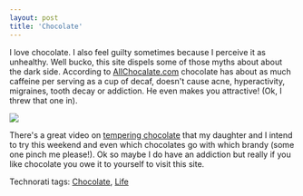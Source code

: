 ```yaml
---
layout: post
title: 'Chocolate'
---
```

I love chocolate. I also feel guilty sometimes because I perceive it as unhealthy. Well bucko, this site dispels some of those myths about about the dark side. According to [AllChocalate.com](http://allchocolate.com) chocolate has about as much caffeine per serving as a cup of decaf, doesn't cause acne, hyperactivity, migraines, tooth decay or addiction. He even makes you attractive! (Ok, I threw that one in).

![](http://s3.amazonaws.com/BlueOnionSoftware/Blog/chocolatelover.jpg)

There's a great video on [tempering chocolate](http://allchocolate.com/professionals/tempering/) that my daughter and I intend to try this weekend and even which chocolates go with which brandy (some one pinch me please!). Ok so maybe I do have an addiction but really if you like chocolate you owe it to yourself to visit this site.

Technorati tags: [Chocolate](http://technorati.com/tags/Chocolate), [Life](http://technorati.com/tags/Life)
